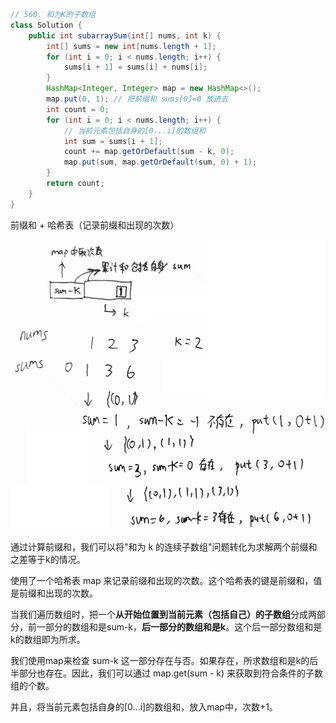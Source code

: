 ```java
// 560. 和为K的子数组
class Solution {
    public int subarraySum(int[] nums, int k) {
        int[] sums = new int[nums.length + 1];
        for (int i = 0; i < nums.length; i++) {
            sums[i + 1] = sums[i] + nums[i];
        }
        HashMap<Integer, Integer> map = new HashMap<>();
        map.put(0, 1); // 把前缀和 sums[0]=0 放进去
        int count = 0;
        for (int i = 0; i < nums.length; i++) {
            // 当前元素包括自身的[0...i]的数组和
            int sum = sums[i + 1];
            count += map.getOrDefault(sum - k, 0);
            map.put(sum, map.getOrDefault(sum, 0) + 1);
        }
        return count;
    }
}
```

前缀和 + 哈希表（记录前缀和出现的次数）

![alt text](../../images/image-93.png)

通过计算前缀和，我们可以将"和为 k 的连续子数组"问题转化为求解两个前缀和之差等于k的情况。

使用了一个哈希表 map 来记录前缀和出现的次数。这个哈希表的键是前缀和，值是前缀和出现的次数。

当我们遍历数组时，把一个**从开始位置到当前元素（包括自己）的子数组**分成两部分，前一部分的数组和是sum-k，**后一部分的数组和是k**。这个后一部分数组和是k的数组即为所求。

我们使用map来检查 sum-k 这一部分存在与否。如果存在，所求数组和是k的后半部分也存在。因此，我们可以通过 map.get(sum - k) 来获取到符合条件的子数组的个数。

并且，将当前元素包括自身的[0...i]的数组和，放入map中，次数+1。